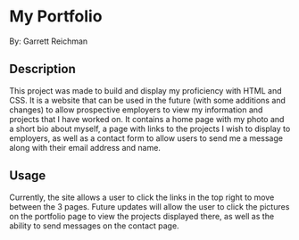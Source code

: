 # My Portfolio 
By: Garrett Reichman

## Description
  This project was made to build and display my proficiency with HTML and CSS. It is a website that can be used in the future (with some additions and changes) to allow prospective employers to view my information and projects that I have worked on. It contains a home page with my photo and a short bio about myself, a page with links to the projects I wish to display to employers, as well as a contact form to allow users to send me a message along with their email address and name.

## Usage
  Currently, the site allows a user to click the links in the top right to move between the 3 pages. Future updates will allow the user to click the pictures on the portfolio page to view the projects displayed there, as well as the ability to send messages on the contact page.
